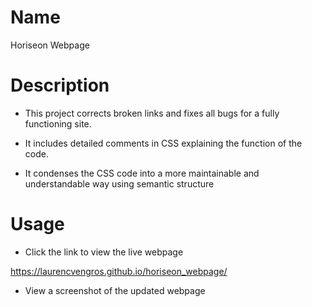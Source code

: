 # Name
 Horiseon Webpage

# Description
* This project corrects broken links and fixes all bugs for a fully functioning site.

* It includes detailed comments in CSS explaining the function of the code.

* It condenses the CSS code into a more maintainable and understandable way using semantic structure 

# Usage
* Click the link to view the live webpage 

https://laurencvengros.github.io/horiseon_webpage/

* View a screenshot of the updated webpage